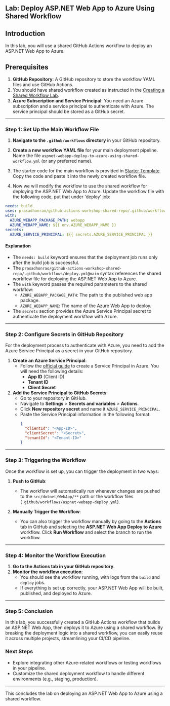 ## Lab: Deploy ASP.NET Web App to Azure Using Shared Workflow

## Introduction

In this lab, you will use a shared GitHub Actions workflow to deploy an ASP.NET Web App to Azure.

## Prerequisites

1. **GitHub Repository**: A GitHub repository to store the workflow YAML files and use GitHub Actions.
2. You should have shared workflow created as instructed in the [Creating a Shared Workflow Lab](./../shared-workflow/lab.md).
3. **Azure Subscription and Service Principal**: You need an Azure subscription and a service principal to authenticate with Azure. The service principal should be stored as a GitHub secret.

---

### Step 1: Set Up the Main Workflow File

1. **Navigate to the `.github/workflows` directory** in your GitHub repository.
2. **Create a new workflow YAML file** for your main deployment pipeline. Name the file `aspnet-webapp-deploy-to-azure-using-shared-workflow.yml` (or any preferred name).

3. The starter code for the main workflow is provided in [Starter Template](./deploy-to-azure-shared-workflow-starter.md). Copy the code and paste it into the newly created workflow file.

4. Now we will modify the workflow to use the shared workflow for deploying the ASP.NET Web App to Azure. Update the workflow file with the following code, put that under 'deploy' job:

```yaml
needs: build
uses: prasadhonrao/github-actions-workshop-shared-repo/.github/workflows/deploy.yml@main
with:
  AZURE_WEBAPP_PACKAGE_PATH: webapp
  AZURE_WEBAPP_NAME: ${{ env.AZURE_WEBAPP_NAME }}
secrets:
  AZURE_SERVICE_PRINCIPAL: ${{ secrets.AZURE_SERVICE_PRINCIPAL }}
```

#### Explanation

- The `needs: build` keyword ensures that the deployment job runs only after the build job is successful.
- The `prasadhonrao/github-actions-workshop-shared-repo/.github/workflows/deploy.yml@main` syntax references the shared workflow file for deploying the ASP.NET Web App to Azure.
- The `with` keyword passes the required parameters to the shared workflow:
  - `AZURE_WEBAPP_PACKAGE_PATH`: The path to the published web app package.
  - `AZURE_WEBAPP_NAME`: The name of the Azure Web App to deploy.
- The `secrets` section provides the Azure Service Principal secret to authenticate the deployment workflow with Azure.

---

### Step 2: Configure Secrets in GitHub Repository

For the deployment process to authenticate with Azure, you need to add the Azure Service Principal as a secret in your GitHub repository.

1. **Create an Azure Service Principal**:
   - Follow the [official guide](https://learn.microsoft.com/en-us/cli/azure/azure-cli-sp-tutorial-1?tabs=bash) to create a Service Principal in Azure. You will need the following details:
     - **App ID** (Client ID)
     - **Tenant ID**
     - **Client Secret**
2. **Add the Service Principal to GitHub Secrets**:
   - Go to your repository in GitHub.
   - Navigate to **Settings** > **Secrets and variables** > **Actions**.
   - Click **New repository secret** and name it `AZURE_SERVICE_PRINCIPAL`.
   - Paste the Service Principal information in the following format:
     ```json
     {
       "clientId": "<App-ID>",
       "clientSecret": "<Secret>",
       "tenantId": "<Tenant-ID>"
     }
     ```

---

### Step 3: Triggering the Workflow

Once the workflow is set up, you can trigger the deployment in two ways:

1. **Push to GitHub**:

   - The workflow will automatically run whenever changes are pushed to the `src/dotnet/WebApp/**` path or the workflow files (`.github/workflows/aspnet-webapp-deploy.yml`).

2. **Manually Trigger the Workflow**:
   - You can also trigger the workflow manually by going to the **Actions** tab in GitHub and selecting the **ASP.NET Web App Deploy to Azure** workflow. Click **Run Workflow** and select the branch to run the workflow.

---

### Step 4: Monitor the Workflow Execution

1. **Go to the Actions tab in your GitHub repository**.
2. **Monitor the workflow execution**:
   - You should see the workflow running, with logs from the `build` and `deploy` jobs.
   - If everything is set up correctly, your ASP.NET Web App will be built, published, and deployed to Azure.

---

### Step 5: Conclusion

In this lab, you successfully created a GitHub Actions workflow that builds an ASP.NET Web App, then deploys it to Azure using a shared workflow. By breaking the deployment logic into a shared workflow, you can easily reuse it across multiple projects, streamlining your CI/CD pipeline.

### Next Steps

- Explore integrating other Azure-related workflows or testing workflows in your pipeline.
- Customize the shared deployment workflow to handle different environments (e.g., staging, production).

---

This concludes the lab on deploying an ASP.NET Web App to Azure using a shared workflow.
